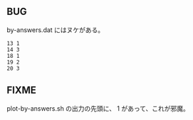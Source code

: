 ## BUG

by-answers.dat にはヌケがある。

```
13 1
14 3
18 1
19 2
20 3
```

## FIXME

plot-by-answers.sh の出力の先頭に、
 1
があって、これが邪魔。

